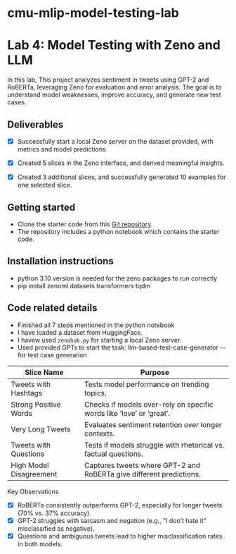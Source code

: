 # cmu-mlip-model-testing-lab

# Lab 4: Model Testing with Zeno and LLM

In this lab, This project analyzes sentiment in tweets using GPT-2 and RoBERTa, leveraging Zeno for evaluation and error analysis. The goal is to understand model weaknesses, improve accuracy, and generate new test cases.


## Deliverables
- [x] Successfully start a local Zeno server on the dataset provided, with metrics and model predictions
- [x] Created 5 slices in the Zeno interface,  and derived meaningful insights.
- [x] Created 3 additional slices, and successfully generated 10 examples for one selected slice.


## Getting started
- Clone the starter code from this [Git repository](https://github.com/malusamayo/cmu-mlip-model-testing-lab).
- The repository includes a python notebook which contains the starter code.

## Installation instructions
- python 3.10 version is needed for the zeno packages to run correctly
- pip install zenoml datasets transformers tqdm

## Code related details
- Finished all 7 steps mentioned in the python notebook
- I have loaded a dataset from HuggingFace.
- I havew used `zenohub.py` for starting a local Zeno server.
- Used provided GPTs to start the task: llm-based-test-case-generator -- for test case generation

|Slice Name	               |                             Purpose                                    |
|--------------------------|--------------------------------------------------------------          |  
|Tweets with Hashtags	     |            Tests model performance on trending topics.                 |
|Strong Positive Words	   |   Checks if models over-rely on specific words like ‘love’ or ‘great’. |
|Very Long Tweets	         |          Evaluates sentiment retention over longer contexts.           |
|Tweets with Questions	   |      Tests if models struggle with rhetorical vs. factual questions.   |
|High Model Disagreement	 |     Captures tweets where GPT-2 and RoBERTa give different predictions.|


Key Observations
- [x] RoBERTa consistently outperforms GPT-2, especially for longer tweets (70% vs. 37% accuracy).
- [x] GPT-2 struggles with sarcasm and negation (e.g., "I don’t hate it" misclassified as negative).
- [x] Questions and ambiguous tweets lead to higher misclassification rates in both models.
